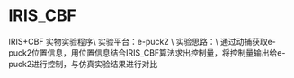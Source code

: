 # IRIS_CBF
IRIS+CBF 实物实验程序\\
实验平台：e-puck2 \\
实验思路：\\
通过动捕获取e-puck2位置信息，用位置信息结合IRIS_CBF算法求出控制量，将控制量输出给e-puck2进行控制，与仿真实验结果进行对比
